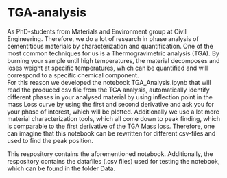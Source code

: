 # TGA-analysis

As PhD-students from Materials and Environment group at Civil Engineering. Therefore, we do a lot of research in phase analysis of cementitious materials by characterization and quantification. One of the most common techniques for us is a Thermogravimetric analysis (TGA). By burning your sample until high temperatures, the material decomposes and loses weight at specific temperatures, which can be quantified and will correspond to a specific chemical component.  
For this reason we developed the notebook TGA_Analysis.ipynb that will read the produced csv file from the TGA analysis, automatically identify different phases in your analysed material by using inflection point in the mass Loss curve by using the first and second derivative and ask you for your phase of interest, which will be plotted. 
Additionally we use a lot more material characterization tools, which all come down to peak finding, which is comparable to the first derivative of the TGA Mass loss. Therefore, one can imagine that this notebook can be rewritten for different csv-files and used to find the peak position.

This respository contains the aforementioned notebook. Additionally, the respository contains the datafiles (.csv files) used for testing the notebook, which can be found in the folder Data.
